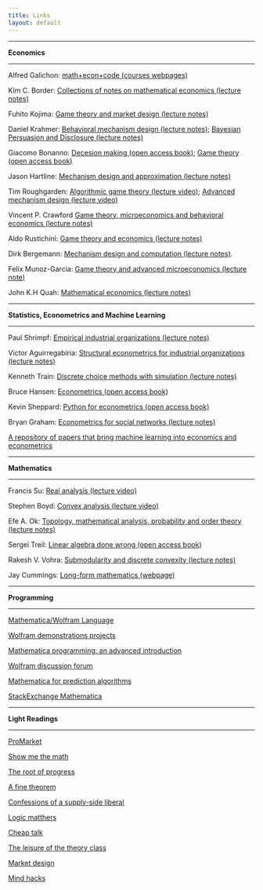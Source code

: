 ```yaml
---
title: Links
layout: default
---
```


------

**Economics**   

------


Alfred Galichon: [math+econ+code (courses webpages)](https://www.math-econ-code.org/)  

Kim C. Border: [Collections of notes on mathematical economics (lecture notes)](https://healy.econ.ohio-state.edu/kcb/)

Fuhito Kojima: [Game theory and market design (lecture notes)](https://sites.google.com/site/fuhitokojimaeconomics/Fuhito-Kojima)

Daniel Krahmer: [Behavioral mechanism design (lecture notes)](http://www.wiwi.uni-bonn.de/kraehmer/Lehre/TopicsSS14/TopicsSS14.html); [Bayesian Persuasion and Disclosure (lecture notes)](http://www.wiwi.uni-bonn.de/kraehmer/Lehre/TopicsWS14-15/TopicsWS14-15.html)


Giacomo Bonanno: [Decesion making (open access book)](http://faculty.econ.ucdavis.edu/faculty/bonanno/DM_Book.html);  [Game theory (open access book)](http://faculty.econ.ucdavis.edu/faculty/bonanno/GT_Book.html)


Jason Hartline: [Mechanism design and approximation (lecture notes)](http://jasonhartline.com/MDnA/)

Tim Roughgarden: [Algorithmic game theory (lecture video)](https://www.youtube.com/playlist?list=PLEGCF-WLh2RJBqmxvZ0_ie-mleCFhi2N4);   [Advanced mechanism design (lecture video)](https://www.youtube.com/playlist?list=PLEGCF-WLh2RI77PL4gwLld_OU9Zh3TCX9)

Vincent P. Crawford [Game theory, microeconomics and behavioral economics (lecture notes)](http://econweb.ucsd.edu/~vcrawfor/index.html#Courses)

Aldo Rustichini: [Game theory and economics (lecture notes)](https://sites.google.com/site/aldorustichini/home/aldo-rustichini-teaching-university-of-minnesota)

Dirk Bergemann: [Mechanism design and computation (lecture notes)](https://campuspress.yale.edu/dirkbergemann/teaching/). 

Felix Munoz-Garcia: [Game theory and advanced microeconomics (lecture note)](https://felixmunozgarcia.com/teaching/)  

John K.H Quah: [Mathematical economics (lecture notes)](https://www.johnquah.com/lecture-slides.html)



------

**Statistics, Econometrics and Machine Learning**  

------

Paul Shrimpf: [Empirical industrial organizations (lecture notes)](http://faculty.arts.ubc.ca/pschrimpf/565/565.html)

Victor Aguirregabiria: [Structural econometrics for industrial organizations (lecture notes)](http://individual.utoronto.ca/vaguirre/courses/barcelona/teaching_io_bgse.html)

Kenneth Train: [Discrete choice methods with simulation (lecture notes)](http://eml.berkeley.edu/books/choice2.html)

Bruce Hansen: [Econometrics (open access book)](http://www.ssc.wisc.edu/~bhansen/econometrics/)

Kevin Sheppard: [Python for econometrics (open access book)](https://www.kevinsheppard.com/Python_for_Econometrics)

Bryan Graham: [Econometrics for social networks (lecture notes)](https://github.com/bryangraham/short_courses)    

[A repository of papers that bring machine learning into economics and econometrics](http://econ-neural.net/)

------

**Mathematics**

------



Francis Su: [Real analysis (lecture video)](https://www.youtube.com/playlist?list=PL0E754696F72137EC)

Stephen Boyd: [Convex analysis (lecture video)](http://web.stanford.edu/~boyd/cvxbook/)

Efe A. Ok: [Topology, mathematical analysis, probability and order theory (lecture notes)](https://sites.google.com/a/nyu.edu/efeok/books)

Sergei Treil: [Linear algebra done wrong (open access book)](http://www.math.brown.edu/~treil/papers/LADW/LADW-2014-09.pdf)

Rakesh V. Vohra: [Submodularity and discrete convexity (lecture notes)](https://docs.google.com/viewer?a=v&pid=sites&srcid=ZGVmYXVsdGRvbWFpbnxxdWFlcmVyZXZlcnVtOXxneDo2YjM0ZmZmYjIxYzUwMWY)   

Jay Cummings: [Long-form mathematics  (webpage)](https://longformmath.com)     





-------

**Programming**  

-------



<u>Mathematica/Wolfram Language</u>

[Wolfram demonstrations projects](http://demonstrations.wolfram.com/)

[Mathematica  programming: an advanced introduction](http://www.mathprogramming-intro.org/)

[Wolfram discussion forum](http://community.wolfram.com/)

[Mathematica for prediction algorithms](https://mathematicaforprediction.wordpress.com/)

[StackExchange Mathematica](http://mathematica.stackexchange.com/)


------

**Light Readings**  

------

[ProMarket](https://promarket.org/)  

[Show me the math](https://showmethemath.org/)

[The root of progress](https://rootsofprogress.org)  


[A fine theorem](https://afinetheorem.wordpress.com/)

[Confessions of a supply-side liberal](http://blog.supplysideliberal.com/)

[Logic matthers](http://www.logicmatters.net/blogfront/)

[Cheap talk](https://cheaptalk.org/)

[The leisure of the theory class](https://theoryclass.wordpress.com/)

[Market design](http://marketdesigner.blogspot.com/)

[Mind hacks](https://mindhacks.com/)
